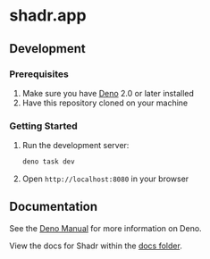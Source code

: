 # shadr.app

## Development

### Prerequisites

1. Make sure you have [Deno](https://deno.land) 2.0 or later installed
2. Have this repository cloned on your machine

### Getting Started

1. Run the development server:
   ```bash
   deno task dev
   ```
2. Open `http://localhost:8080` in your browser

## Documentation

See the [Deno Manual](https://deno.land/manual) for more information on Deno.

View the docs for Shadr within the [docs folder](./docs/README.md).
